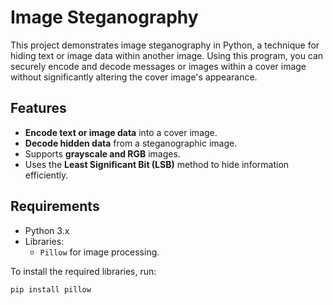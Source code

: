 # Image Steganography

This project demonstrates image steganography in Python, a technique for hiding text or image data within another image. Using this program, you can securely encode and decode messages or images within a cover image without significantly altering the cover image's appearance.

## Features

- **Encode text or image data** into a cover image.
- **Decode hidden data** from a steganographic image.
- Supports **grayscale and RGB** images.
- Uses the **Least Significant Bit (LSB)** method to hide information efficiently.
  
## Requirements

- Python 3.x
- Libraries:
  - `Pillow` for image processing.
 

To install the required libraries, run:

```bash
pip install pillow
```

